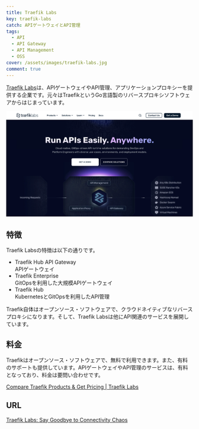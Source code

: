 ```yaml
---
title: Traefik Labs
key: traefik-labs
catch: APIゲートウェイとAPI管理
tags:
  - API
  - API Gateway
  - API Management
  - OSS
cover: /assets/images/traefik-labs.jpg
comment: true
---
```


[Traefik Labs](https://traefik.io/)は、APIゲートウェイやAPI管理、アプリケーションプロキシーを提供する企業です。元々はTraefikというGo言語製のリバースプロキシソフトウェアからはじまっています。

[![Traefik LabsのWebサイト](/assets/images/traefik-labs.jpg)](https://traefik.io/)

<!--more-->

## 特徴

Traefik Labsの特徴は以下の通りです。

- Traefik Hub API Gateway  
APIゲートウェイ
- Traefik Enterprise  
GitOpsを利用した大規模APIゲートウェイ
- Traefik Hub  
KubernetesとGitOpsを利用したAPI管理

Traefik自体はオープンソース・ソフトウェアで、クラウドネイティブなリバースプロキシになります。そして、Traefik Labsは他にAPI関連のサービスを展開しています。

## 料金

Traefikはオープンソース・ソフトウェアで、無料で利用できます。また、有料のサポートも提供しています。APIゲートウェイやAPI管理のサービスは、有料となっており、料金は要問い合わせです。

[Compare Traefik Products & Get Pricing \| Traefik Labs](https://traefik.io/pricing/)

## URL

[Traefik Labs: Say Goodbye to Connectivity Chaos](https://traefik.io/)
